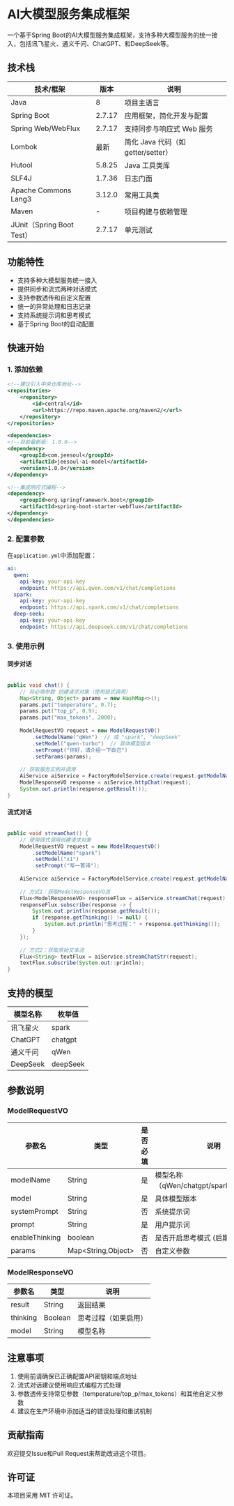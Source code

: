 # AI大模型服务集成框架

一个基于Spring Boot的AI大模型服务集成框架，支持多种大模型服务的统一接入，包括讯飞星火、通义千问、ChatGPT、和DeepSeek等。

## 技术栈

| 技术/框架                | 版本         | 说明                         |
|--------------------------|--------------|------------------------------|
| Java                     | 8            | 项目主语言                   |
| Spring Boot              | 2.7.17       | 应用框架，简化开发与配置     |
| Spring Web/WebFlux       | 2.7.17       | 支持同步与响应式 Web 服务    |
| Lombok                   | 最新         | 简化 Java 代码（如 getter/setter）|
| Hutool                   | 5.8.25       | Java 工具类库                |
| SLF4J                    | 1.7.36       | 日志门面                     |
| Apache Commons Lang3     | 3.12.0       | 常用工具类                   |
| Maven                    | -            | 项目构建与依赖管理           |
| JUnit（Spring Boot Test）| 2.7.17       | 单元测试                     |

## 功能特性

- 支持多种大模型服务统一接入
- 提供同步和流式两种对话模式
- 支持参数透传和自定义配置
- 统一的异常处理和日志记录
- 支持系统提示词和思考模式
- 基于Spring Boot的自动配置



## 快速开始

### 1. 添加依赖

```xml
<!--建议引入中央仓库地址-->
<repositories>
    <repository>
        <id>central</id>
        <url>https://repo.maven.apache.org/maven2/</url>
    </repository>
</repositories>

<dependencies>
<!--目前最新版: 1.0.0-->
<dependency>
    <groupId>com.jeesoul</groupId>
    <artifactId>jeesoul-ai-model</artifactId>
    <version>1.0.0</version>
</dependency>

<!--集成响应式编程-->
<dependency>
    <groupId>org.springframework.boot</groupId>
    <artifactId>spring-boot-starter-webflux</artifactId>
</dependency>
</dependencies>
```

### 2. 配置参数

在`application.yml`中添加配置：

```yaml
ai:
  qwen:
    api-key: your-api-key
    endpoint: https://api.qwen.com/v1/chat/completions
  spark:
    api-key: your-api-key
    endpoint: https://api.spark.com/v1/chat/completions
  deep-seek:
    api-key: your-api-key
    endpoint: https://api.deepseek.com/v1/chat/completions
```

### 3. 使用示例

#### 同步对话

```java

public void chat() {
    // 非必填参数 创建请求对象（使用链式调用）
    Map<String, Object> params = new HashMap<>();
    params.put("temperature", 0.7);
    params.put("top_p", 0.9);
    params.put("max_tokens", 2000);
    
    ModelRequestVO request = new ModelRequestVO()
        .setModelName("qWen")  // 或 "spark", "deepSeek"
        .setModel("qwen-turbo")  // 具体模型版本
        .setPrompt("你好，请介绍一下自己")
        .setParams(params);
    
    // 获取服务实例并调用
    AiService aiService = FactoryModelService.create(request.getModelName());
    ModelResponseVO response = aiService.httpChat(request);
    System.out.println(response.getResult());
}
```

#### 流式对话

```java

public void streamChat() {
    // 使用链式调用创建请求对象
    ModelRequestVO request = new ModelRequestVO()
        .setModelName("spark")
        .setModel("x1")
        .setPrompt("写一首诗");
    
    AiService aiService = FactoryModelService.create(request.getModelName());
    
    // 方式1：获取ModelResponseVO流
    Flux<ModelResponseVO> responseFlux = aiService.streamChat(request);
    responseFlux.subscribe(response -> {
        System.out.println(response.getResult());
        if (response.getThinking() != null) {
            System.out.println("思考过程：" + response.getThinking());
        }
    });
    
    // 方式2：获取原始文本流
    Flux<String> textFlux = aiService.streamChatStr(request);
    textFlux.subscribe(System.out::println);
}
```

## 支持的模型

| 模型名称 | 枚举值 |
|---------|--------|
| 讯飞星火 | spark |
| ChatGPT | chatgpt |
| 通义千问 | qWen |
| DeepSeek | deepSeek |

## 参数说明

### ModelRequestVO

| 参数名 | 类型 | 是否必填 | 说明                                |
|--------|------|----------|-----------------------------------|
| modelName | String | 是 | 模型名称（qWen/chatgpt/spark/deepSeek） |
| model | String | 是 | 具体模型版本                            |
| systemPrompt | String | 否 | 系统提示词                             |
| prompt | String | 是 | 用户提示词                             |
| enableThinking | boolean | 否 | 是否开启思考模式 (后期加入)                   |
| params | Map<String,Object> | 否 | 自定义参数                             |

### ModelResponseVO

| 参数名 | 类型 | 说明 |
|--------|------|------|
| result | String | 返回结果 |
| thinking | Boolean | 思考过程（如果启用） |
| model | String | 模型名称 |

## 注意事项

1. 使用前请确保已正确配置API密钥和端点地址
2. 流式对话建议使用响应式编程方式处理
3. 参数透传支持常见参数（temperature/top_p/max_tokens）和其他自定义参数
4. 建议在生产环境中添加适当的错误处理和重试机制

## 贡献指南

欢迎提交Issue和Pull Request来帮助改进这个项目。

## 许可证

本项目采用 MIT 许可证。

